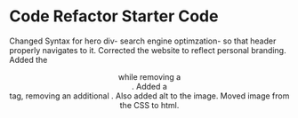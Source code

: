 # Code Refactor Starter Code
Changed Syntax for hero div- search engine optimzation- so that header properly navigates to it. 
Corrected the website to reflect personal branding.
Added the <header> while removing a <div>.
Added a <section> tag, removing an additional <id>. Also added alt to the image. Moved image from the CSS to html. 